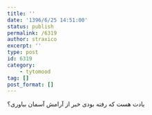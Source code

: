 ```yaml
---
title: ''
date: '1396/6/25 14:51:00'
status: publish
permalink: /6319
author: straxico
excerpt: ''
type: post
id: 6319
category:
    - tytomood
tag: []
post_format: []
---
```

یادت هست که رفته بودی خبر از آرامش آسمان بیاوری؟